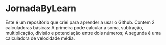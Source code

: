 # JornadaByLearn
Este é um repositório que criei para aprender a usar o Github. Contem 2 calculadoras básicas:
A primeira pode calcular a soma, subtração, multiplicação, divisão e potenciação entre dois números;
A segunda é uma calculadora de velocidade média.
